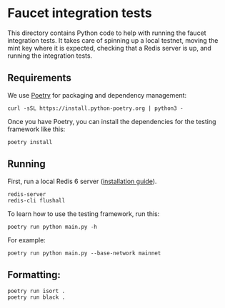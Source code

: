 # Faucet integration tests
This directory contains Python code to help with running the faucet integration tests. It takes care of spinning up a local testnet, moving the mint key where it is expected, checking that a Redis server is up, and running the integration tests.

## Requirements
We use [Poetry](https://python-poetry.org/docs/#installation) for packaging and dependency management:

```
curl -sSL https://install.python-poetry.org | python3 -
```

Once you have Poetry, you can install the dependencies for the testing framework like this:
```
poetry install
```

## Running
First, run a local Redis 6 server ([installation guide](https://redis.io/docs/getting-started/)).
```
redis-server
redis-cli flushall
```

To learn how to use the testing framework, run this:
```
poetry run python main.py -h
```

For example:
```
poetry run python main.py --base-network mainnet
```

## Formatting:
```
poetry run isort .
poetry run black .
```
